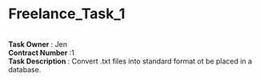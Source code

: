 # Freelance_Task_1

<br>**Task Owner** : Jen
<br>**Contract Number**  :1 
<br>**Task Description**  : Convert .txt files into standard format ot be placed in a database.

